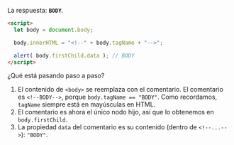 La respuesta: **`BODY`**.

```html run
<script>
  let body = document.body;

  body.innerHTML = "<!--" + body.tagName + "-->";

  alert( body.firstChild.data ); // BODY
</script>
```

¿Qué está pasando paso a paso?

1. El contenido de `<body>` se reemplaza con el comentario. El comentario es `<!--BODY-->`, porque `body.tagName == "BODY"`. Como recordamos, `tagName` siempre está en mayúsculas en HTML.
2. El comentario es ahora el único nodo hijo, así que lo obtenemos en `body.firstChild`.
3. La propiedad `data` del comentario es su contenido (dentro de `<!--...-->`): `"BODY"`.
